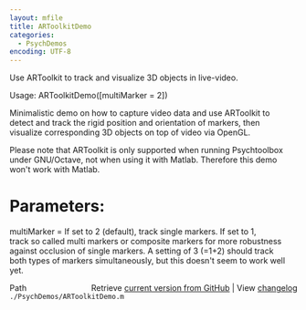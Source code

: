 ```yaml
---
layout: mfile
title: ARToolkitDemo
categories:
  - PsychDemos
encoding: UTF-8
---
```


Use ARToolkit to track and visualize 3D objects in live-video.  

Usage: ARToolkitDemo([multiMarker = 2])  

Minimalistic demo on how to capture video data and use ARToolkit to  
detect and track the rigid position and orientation of markers, then  
visualize corresponding 3D objects on top of video via OpenGL.  

Please note that ARToolkit is only supported when running Psychtoolbox  
under GNU/Octave, not when using it with Matlab. Therefore this demo  
won't work with Matlab.  

# Parameters:  

multiMarker = If set to 2 (default), track single markers. If set to 1,  
track so called multi markers or composite markers for more robustness  
against occlusion of single markers. A setting of 3 (=1+2) should track  
both types of markers simultaneously, but this doesn't seem to work well  
yet.  



<div class="code_header" style="text-align:right;">
  <span style="float:left;">Path&nbsp;&nbsp;</span> <span class="counter">Retrieve <a href=
  "https://raw.github.com/Psychtoolbox-3/Psychtoolbox-3/beta/./PsychDemos/ARToolkitDemo.m">current version from GitHub</a> | View <a href=
  "https://github.com/Psychtoolbox-3/Psychtoolbox-3/commits/beta/./PsychDemos/ARToolkitDemo.m">changelog</a></span>
</div>
<div class="code">
  <code>./PsychDemos/ARToolkitDemo.m</code>
</div>
